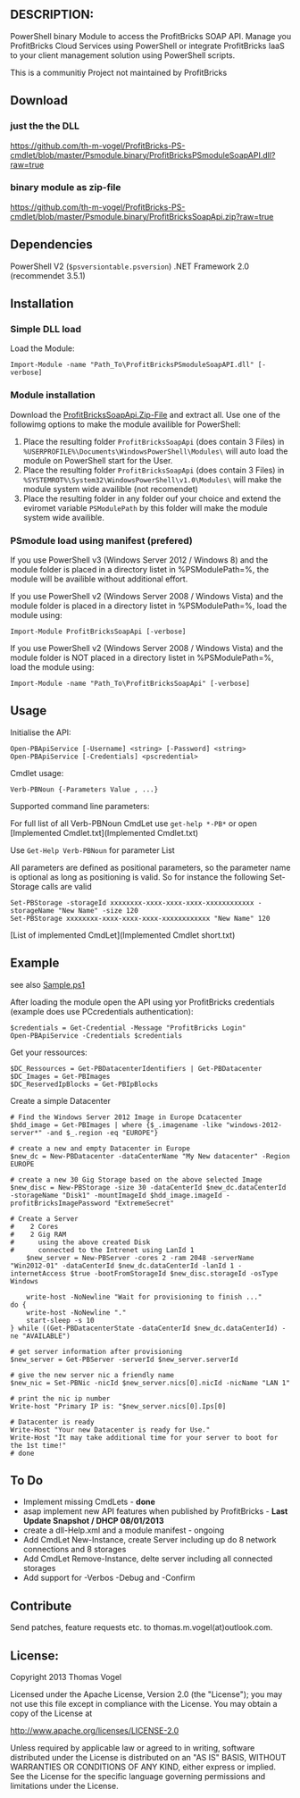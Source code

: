 ## DESCRIPTION:

PowerShell binary Module to access the ProfitBricks SOAP API. Manage you ProfitBricks Cloud Services using PowerShell or integrate ProfitBricks IaaS to your client management solution using PowerShell scripts.

This is a communitiy Project not maintained by ProfitBricks

## Download 

### just the the DLL

https://github.com/th-m-vogel/ProfitBricks-PS-cmdlet/blob/master/Psmodule.binary/ProfitBricksPSmoduleSoapAPI.dll?raw=true

### binary module as zip-file

https://github.com/th-m-vogel/ProfitBricks-PS-cmdlet/blob/master/Psmodule.binary/ProfitBricksSoapApi.zip?raw=true

## Dependencies

PowerShell V2 (`$psversiontable.psversion`)
.NET Framework 2.0 (recommendet 3.5.1)

## Installation
### Simple DLL load
Load the Module:

	Import-Module -name "Path_To\ProfitBricksPSmoduleSoapAPI.dll" [-verbose]

### Module installation

Download the [ProfitBricksSoapApi.Zip-File](Psmodule.binary/ProfitBricksSoapApi.zip?raw=true) and extract all. Use one of the followimg options to make the module availible for PowerShell:

1. Place the resulting folder `ProfitBricksSoapApi` (does contain 3 Files) in `%USERPROFILE%\Documents\WindowsPowerShell\Modules\` will auto load the module on PowerShell start for the User.
2. Place the resulting folder `ProfitBricksSoapApi` (does contain 3 Files) in `%SYSTEMROT%\System32\WindowsPowerShell\v1.0\Modules\` will make the module system wide availible (not recomendet)
3. Place the resulting folder in any folder ouf your choice and extend the eviromet variable `PSModulePath` by this folder will make the module system wide availible. 

### PSmodule load using manifest (prefered)

If you use PowerShell v3 (Windows Server 2012 / Windows 8) and the module folder is placed in a directory listet in %PSModulePath=%, the module will be availible without additional effort.

If you use PowerShell v2 (Windows Server 2008 / Windows Vista) and the module folder is placed in a directory listet in %PSModulePath=%, load the module using:

	Import-Module ProfitBricksSoapApi [-verbose]

If you use PowerShell v2 (Windows Server 2008 / Windows Vista) and the module folder is NOT placed in a directory listet in %PSModulePath=%, load the module using: 

	Import-Module -name "Path_To\ProfitBricksSoapApi" [-verbose]

## Usage
Initialise the API:

	Open-PBApiService [-Username] <string> [-Password] <string>
	Open-PBApiService [-Credentials] <pscredential>

Cmdlet usage:

	Verb-PBNoun {-Parameters Value , ...}

Supported command line parameters:

For full list of all Verb-PBNoun CmdLet use  `get-help *-PB*` or open [Implemented Cmdlet.txt](Implemented Cmdlet.txt) 

Use `Get-Help Verb-PBNoun` for parameter List

All parameters are defined as positional parameters, so the parameter name is optional as long as positioning is valid. So for instance the following Set-Storage calls are valid

	Set-PBStorage -storageId xxxxxxxx-xxxx-xxxx-xxxx-xxxxxxxxxxxx -storageName "New Name" -size 120
	Set-PBStorage xxxxxxxx-xxxx-xxxx-xxxx-xxxxxxxxxxxx "New Name" 120
	
[List of implemented CmdLet](Implemented Cmdlet short.txt)

## Example

see also [Sample.ps1](Sample.ps1)

After loading the module open the API using yor ProfitBricks credentials (example does use PCcredentials authentication):

	$credentials = Get-Credential -Message "ProfitBricks Login"
	Open-PBApiService -Credentials $credentials

Get your ressources:

	$DC_Ressources = Get-PBDatacenterIdentifiers | Get-PBDatacenter
	$DC_Images = Get-PBImages
	$DC_ReservedIpBlocks = Get-PBIpBlocks

Create a simple Datacenter

	# Find the Windows Server 2012 Image in Europe Dcatacenter
	$hdd_image = Get-PBImages | where {$_.imagename -like "windows-2012-server*" -and $_.region -eq "EUROPE"}

	# create a new and empty Datacenter in Europe
	$new_dc = New-PBDatacenter -dataCenterName "My New datacenter" -Region EUROPE

	# create a new 30 Gig Storage based on the above selected Image
	$new_disc = New-PBStorage -size 30 -dataCenterId $new_dc.dataCenterId -storageName "Disk1" -mountImageId $hdd_image.imageId -profitBricksImagePassword "ExtremeSecret"

	# Create a Server
	#    2 Cores
	#    2 Gig RAM
	#      using the above created Disk
	#      connected to the Intrenet using LanId 1
    	$new_server = New-PBServer -cores 2 -ram 2048 -serverName "Win2012-01" -dataCenterId $new_dc.dataCenterId -lanId 1 -internetAccess $true -bootFromStorageId $new_disc.storageId -osType Windows

    	write-host -NoNewline "Wait for provisioning to finish ..."
	do {
		write-host -NoNewline "." 
		start-sleep -s 10
	} while ((Get-PBDatacenterState -dataCenterId $new_dc.dataCenterId) -ne "AVAILABLE")

	# get server information after provisioning
	$new_server = Get-PBServer -serverId $new_server.serverId

	# give the new server nic a friendly name
	$new_nic = Set-PBNic -nicId $new_server.nics[0].nicId -nicName "LAN 1"

	# print the nic ip number
	Write-host "Primary IP is: "$new_server.nics[0].Ips[0]

	# Datacenter is ready
	Write-Host "Your new Datacenter is ready for Use."
	Write-Host "It may take additional time for your server to boot for the 1st time!"
	# done

## To Do

- Implement missing CmdLets - **done**
- asap implement new API features when published by ProfitBricks - **Last Update Snapshot / DHCP 08/01/2013**
- create a dll-Help.xml and a module manifest - ongoing
- Add CmdLet New-Instance, create Server including up do 8 network connections and 8 storages
- Add CmdLet Remove-Instance, delte server including all connected storages
- Add support for -Verbos -Debug and -Confirm 

## Contribute

Send patches, feature requests etc. to thomas.m.vogel(at)outlook.com.

## License:

Copyright 2013 Thomas Vogel

Licensed under the Apache License, Version 2.0 (the "License");
you may not use this file except in compliance with the License.
You may obtain a copy of the License at

http://www.apache.org/licenses/LICENSE-2.0

Unless required by applicable law or agreed to in writing, software
distributed under the License is distributed on an "AS IS" BASIS,
WITHOUT WARRANTIES OR CONDITIONS OF ANY KIND, either express or implied.
See the License for the specific language governing permissions and
limitations under the License.

